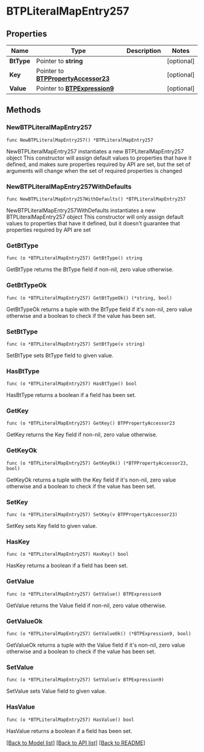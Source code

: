 # BTPLiteralMapEntry257

## Properties

Name | Type | Description | Notes
------------ | ------------- | ------------- | -------------
**BtType** | Pointer to **string** |  | [optional] 
**Key** | Pointer to [**BTPPropertyAccessor23**](BTPPropertyAccessor-23.md) |  | [optional] 
**Value** | Pointer to [**BTPExpression9**](BTPExpression-9.md) |  | [optional] 

## Methods

### NewBTPLiteralMapEntry257

`func NewBTPLiteralMapEntry257() *BTPLiteralMapEntry257`

NewBTPLiteralMapEntry257 instantiates a new BTPLiteralMapEntry257 object
This constructor will assign default values to properties that have it defined,
and makes sure properties required by API are set, but the set of arguments
will change when the set of required properties is changed

### NewBTPLiteralMapEntry257WithDefaults

`func NewBTPLiteralMapEntry257WithDefaults() *BTPLiteralMapEntry257`

NewBTPLiteralMapEntry257WithDefaults instantiates a new BTPLiteralMapEntry257 object
This constructor will only assign default values to properties that have it defined,
but it doesn't guarantee that properties required by API are set

### GetBtType

`func (o *BTPLiteralMapEntry257) GetBtType() string`

GetBtType returns the BtType field if non-nil, zero value otherwise.

### GetBtTypeOk

`func (o *BTPLiteralMapEntry257) GetBtTypeOk() (*string, bool)`

GetBtTypeOk returns a tuple with the BtType field if it's non-nil, zero value otherwise
and a boolean to check if the value has been set.

### SetBtType

`func (o *BTPLiteralMapEntry257) SetBtType(v string)`

SetBtType sets BtType field to given value.

### HasBtType

`func (o *BTPLiteralMapEntry257) HasBtType() bool`

HasBtType returns a boolean if a field has been set.

### GetKey

`func (o *BTPLiteralMapEntry257) GetKey() BTPPropertyAccessor23`

GetKey returns the Key field if non-nil, zero value otherwise.

### GetKeyOk

`func (o *BTPLiteralMapEntry257) GetKeyOk() (*BTPPropertyAccessor23, bool)`

GetKeyOk returns a tuple with the Key field if it's non-nil, zero value otherwise
and a boolean to check if the value has been set.

### SetKey

`func (o *BTPLiteralMapEntry257) SetKey(v BTPPropertyAccessor23)`

SetKey sets Key field to given value.

### HasKey

`func (o *BTPLiteralMapEntry257) HasKey() bool`

HasKey returns a boolean if a field has been set.

### GetValue

`func (o *BTPLiteralMapEntry257) GetValue() BTPExpression9`

GetValue returns the Value field if non-nil, zero value otherwise.

### GetValueOk

`func (o *BTPLiteralMapEntry257) GetValueOk() (*BTPExpression9, bool)`

GetValueOk returns a tuple with the Value field if it's non-nil, zero value otherwise
and a boolean to check if the value has been set.

### SetValue

`func (o *BTPLiteralMapEntry257) SetValue(v BTPExpression9)`

SetValue sets Value field to given value.

### HasValue

`func (o *BTPLiteralMapEntry257) HasValue() bool`

HasValue returns a boolean if a field has been set.


[[Back to Model list]](../README.md#documentation-for-models) [[Back to API list]](../README.md#documentation-for-api-endpoints) [[Back to README]](../README.md)


